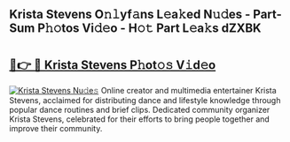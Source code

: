 ## Krista Stevens O𝚗𝚕yf𝚊ns L𝚎a𝚔ed N𝚞𝚍es - Part-Sum P𝚑𝚘tos Vi𝚍𝚎o - H𝚘𝚝 Part L𝚎a𝚔s dZXBK

# <h2><a href="http://kfaz57c.oniu.top/?m=Krista+Stevens">🔗👉 🔴 Krista Stevens P𝚑ot𝚘𝚜 V𝚒d𝚎o</a></h2>

[![Krista Stevens Nu𝚍e𝚜](https://i.imgur.com/0qMVB7G.gif)](http://kfaz57c.oniu.top/?m=Krista+Stevens)
Online creator and multimedia entertainer Krista Stevens, acclaimed for distributing dance and lifestyle knowledge through popular dance routines and brief clips. Dedicated community organizer Krista Stevens, celebrated for their efforts to bring people together and improve their community.  
